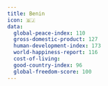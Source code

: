 ```yaml
---
title: Benin
icon: 🇧🇯
data:
  global-peace-index: 110
  gross-domestic-product: 127
  human-development-index: 173
  world-happiness-report: 116
  cost-of-living:
  good-country-index: 96
  global-freedom-score: 100
---
```

